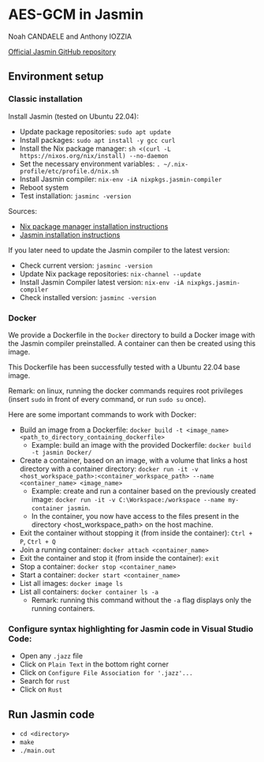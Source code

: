 # AES-GCM in Jasmin

Noah CANDAELE and Anthony IOZZIA

[Official Jasmin GitHub repository](https://github.com/jasmin-lang/jasmin)

## Environment setup

### Classic installation

Install Jasmin (tested on Ubuntu 22.04):
- Update package repositories: `sudo apt update`
- Install packages: `sudo apt install -y gcc curl`
- Install the Nix package manager: `sh <(curl -L https://nixos.org/nix/install) --no-daemon`
- Set the necessary environment variables: `. ~/.nix-profile/etc/profile.d/nix.sh`
- Install Jasmin compiler: `nix-env -iA nixpkgs.jasmin-compiler`
- Reboot system
- Test installation: `jasminc -version`

Sources:
- [Nix package manager installation instructions](https://nixos.org/download.html)
- [Jasmin installation instructions](https://github.com/jasmin-lang/jasmin/wiki/Installation-instructions)

If you later need to update the Jasmin compiler to the latest version:
- Check current version: `jasminc -version`
- Update Nix package repositories: `nix-channel --update`
- Install Jasmin Compiler latest version: `nix-env -iA nixpkgs.jasmin-compiler`
- Check installed version: `jasminc -version`

### Docker
We provide a Dockerfile in the `Docker` directory to build a Docker image with the Jasmin compiler preinstalled. A container can then be created using this image.

This Dockerfile has been successfully tested with a Ubuntu 22.04 base image.

Remark: on linux, running the docker commands requires root privileges (insert `sudo` in front of every command, or run `sudo su` once).

Here are some important commands to work with Docker:
- Build an image from a Dockerfile: `docker build -t <image_name> <path_to_directory_containing_dockerfile>`
    - Example: build an image with the provided Dockerfile: `docker build -t jasmin Docker/`
- Create a container, based on an image, with a volume that links a host directory with a container directory: `docker run -it -v <host_workspace_path>:<container_workspace_path> --name <container_name> <image_name>`
    - Example: create and run a container based on the previously created image: `docker run -it -v C:\Workspace:/workspace --name my-container jasmin`.
    - In the container, you now have access to the files present in the directory <host_workspace_path> on the host machine.
- Exit the container without stopping it (from inside the container): `Ctrl + P`, `Ctrl + Q`
- Join a running container: `docker attach <container_name>`
- Exit the container and stop it (from inside the container): `exit`
- Stop a container: `docker stop <container_name>`
- Start a container: `docker start <container_name>`
- List all images: `docker image ls`
- List all containers: `docker container ls -a`
    - Remark: running this command without the `-a` flag displays only the running containers.

### Configure syntax highlighting for Jasmin code in Visual Studio Code:
- Open any `.jazz` file
- Click on `Plain Text` in the bottom right corner
- Click on `Configure File Association for '.jazz'...`
- Search for `rust`
- Click on `Rust`

## Run Jasmin code

- `cd <directory>`
- `make`
- `./main.out`
